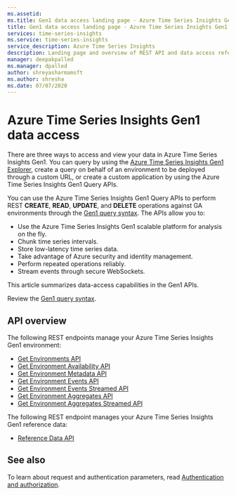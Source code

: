 ```yaml
---
ms.assetid: 
ms.title: Gen1 data access landing page - Azure Time Series Insights Gen1 | Microsoft Docs
title: Gen1 data access landing page - Azure Time Series Insights Gen1 | Microsoft Docs
services: time-series-insights
ms.service: time-series-insights
service_description: Azure Time Series Insights
description: Landing page and overview of REST API and data access reference documentation for Azure Time Series Insights Gen1.
manager: deepakpalled
ms.manager: dpalled
author: shreyasharmamsft
ms.author: shresha
ms.date: 07/07/2020
---
```


# Azure Time Series Insights Gen1 data access

There are three ways to access and view your data in Azure Time Series Insights Gen1. You can query by using the [Azure Time Series Insights Gen1 Explorer](https://docs.microsoft.com/azure/time-series-insights/time-series-quickstart), create a query on behalf of an environment to be deployed through a custom URL, or create a custom application by using the Azure Time Series Insights Gen1 Query APIs.

You can use the Azure Time Series Insights Gen1 Query APIs to perform REST **CREATE**, **READ**, **UPDATE**, and **DELETE** operations against GA environments through the [Gen1 query syntax](ga-query-syntax.md). The APIs allow you to:

* Use the Azure Time Series Insights Gen1 scalable platform for analysis on the fly.
* Chunk time series intervals.
* Store low-latency time series data.
* Take advantage of Azure security and identity management.
* Perform repeated operations reliably.
* Stream events through secure WebSockets.

This article summarizes data-access capabilities in the Gen1 APIs.

Review the [Gen1 query syntax](ga-query-syntax.md).

## API overview

The following REST endpoints manage your Azure Time Series Insights Gen1 environment:

* [Get Environments API](./ga-query-api.md#get-environments-api)
* [Get Environment Availability API](./ga-query-api.md#get-environment-availability-api)
* [Get Environment Metadata API](./ga-query-api.md#get-environment-metadata-api)
* [Get Environment Events API](./ga-query-api.md#get-environment-events-api)
* [Get Environment Events Streamed API](./ga-query-api.md#get-environment-events-streamed-api)
* [Get Environment Aggregates API](./ga-query-api.md#get-environment-aggregates-api)
* [Get Environment Aggregates Streamed API](./ga-query-api.md#get-environment-aggregates-streamed-api)

The following REST endpoint manages your Azure Time Series Insights Gen1 reference data:

* [Reference Data API](./ga-reference-data-api.md)

## See also

To learn about request and authentication parameters, read [Authentication and authorization](https://docs.microsoft.com/azure/time-series-insights/time-series-insights-authentication-and-authorization).